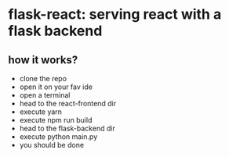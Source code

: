 # flask-react: serving react with a flask backend
## how it works?
* clone the repo
* open it on your fav ide
* open a terminal
* head to the react-frontend dir
* execute yarn
* execute npm run build
* head to the flask-backend dir
* execute python main.py
* you should be done
